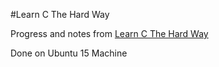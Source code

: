 #Learn C The Hard Way

Progress and notes from [Learn C The Hard Way](http://c.learncodethehardway.org/book/)

Done on Ubuntu 15 Machine
